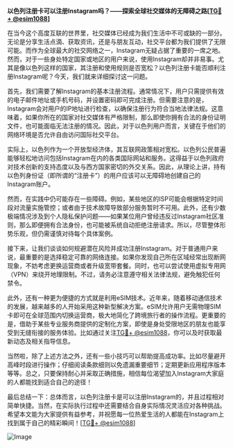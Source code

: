 **以色列注册卡可以注册Instagram吗？——探索全球社交媒体的无障碍之路[[TG💪+ @esim1088](https://t.me/s/esim1088)]**

在当今这个高度互联的世界里，社交媒体已经成为我们生活中不可或缺的一部分。无论是分享生活点滴、获取资讯，还是与朋友互动，社交平台都为我们提供了无限可能。而作为全球最大的社交网络之一，Instagram无疑占据了重要的一席之地。然而，对于一些身处特定国家或地区的用户来说，使用Instagram却并非易事。尤其是像以色列这样的国家，其注册和使用规则是否宽松？以色列注册卡能否顺利注册Instagram呢？今天，我们就来详细探讨这一问题。

首先，我们需要了解Instagram的基本注册流程。通常情况下，用户只需提供有效的电子邮件地址或手机号码，并设置密码即可完成注册。但需要注意的是，Instagram会对用户的IP地址进行检查，以确保注册行为符合当地法律法规。这意味着，如果你所在的国家对社交媒体有严格限制，那么即使你拥有合法的身份证明文件，也可能面临无法注册的情况。因此，对于以色列用户而言，关键在于他们的网络环境是否允许自由访问国际社交平台。

实际上，以色列作为一个开放型经济体，其互联网政策相对宽松。以色列公民普遍能够轻松地访问包括Instagram在内的各类国际网站和服务。这得益于以色列政府对技术创新的支持态度以及与西方国家密切的外交关系。因此，从理论上讲，持有以色列身份证（即所谓的“注册卡”）的用户应该可以无障碍地创建自己的Instagram账户。

然而，在实践中仍可能存在一些障碍。例如，某些地区的ISP可能会根据特定时间段对流量实施管控；或者由于技术故障导致部分服务暂时不可用。此外，还有少数极端情况涉及到个人隐私保护问题——如果某位用户曾经违反过Instagram社区准则，那么即便拥有合法身份，也可能被系统自动拒绝注册请求。所以，尽管整体形势乐观，但仍需谨慎对待每个具体案例。

接下来，让我们谈谈如何规避潜在风险并成功注册Instagram。对于普通用户来说，最重要的是选择稳定可靠的网络连接。如果你发现自己所在区域经常出现断网现象，不妨考虑更换运营商或者升级宽带套餐。同时，也可以尝试使用虚拟专用网（VPN）来绕开地理限制。不过，请务必注意遵守相关法律法规，避免触犯任何禁令。

此外，还有一种更为便捷的方式就是利用eSIM技术。近年来，随着移动通信技术的发展，越来越多的人开始采用这种新型解决方案。eSIM允许用户无需物理SIM卡即可在全球范围内切换运营商，极大地简化了跨境旅行者的操作流程。更重要的是，借助于某些专业服务商提供的定制化方案，即使是身处受限地区的朋友也能享受到无缝衔接的服务体验。比如通过关注[TG💪+ @esim1088](https://t.me/s/esim1088)，你可以及时获取最新动态及相关指导信息。

当然啦，除了上述方法之外，还有一些小技巧可以帮助提高成功率。比如尽量避开高峰时段进行操作；仔细阅读条款细则以免遗漏重要细节；定期更新应用程序版本等等。总之，只要保持耐心并采取正确措施，相信每位渴望加入Instagram大家庭的人都能找到适合自己的途径！

最后总结一下：总体而言，以色列注册卡是可以注册Instagram的，并且过程相对简单快捷。当然，在实际执行过程中还需要结合自身实际情况灵活应对各种挑战。希望本文能为大家提供有益参考，并祝愿每一位热爱生活的人都能在Instagram上找到属于自己的精彩瞬间！[[TG💪+ @esim1088](https://t.me/s/esim1088)] 

![Image](https://i.postimg.cc/4NQfJmqS/Snipaste-2025-05-13-00-14-12.png)